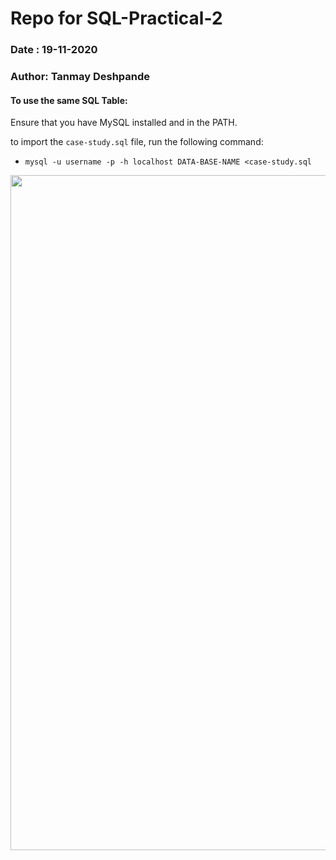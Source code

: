 # Repo for SQL-Practical-2



### Date  : 19-11-2020
### Author: Tanmay Deshpande


#### To use the same SQL Table:

Ensure that you have MySQL installed and in the PATH.

to import the ``case-study.sql`` file, run the following command:


- `mysql -u username -p -h localhost DATA-BASE-NAME <case-study.sql` 


<img src=https://raw.githubusercontent.com/dsptanmay/SQL-Practical-2/main/demo/demo.gif width=1080>
